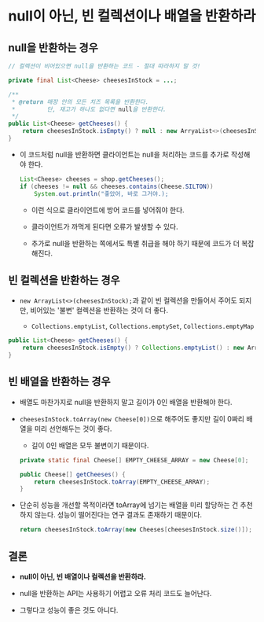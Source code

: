 # null이 아닌, 빈 컬렉션이나 배열을 반환하라

## null을 반환하는 경우

```java
// 컬렉션이 비어있으면 null을 반환하는 코드 - 절대 따라하지 말 것!

private final List<Cheese> cheesesInStock = ...;

/**
 * @return 매장 안의 모든 치즈 목록을 반환한다.
 *         단, 재고가 하나도 없다면 null을 반환한다.
 */
public List<Cheese> getCheeses() {
    return cheesesInStock.isEmpty() ? null : new ArryaList<>(cheesesInStock);
}
```

- 이 코드처럼 null을 반환하면 클라이언트는 null을 처리하는 코드를 추가로 작성해야 한다.

    ```java
    List<Cheese> cheeses = shop.getCheeses();
    if (cheeses != null && cheeses.contains(Cheese.SILTON))
        System.out.println("좋았어, 바로 그거야.);
    ```

    - 이런 식으로 클라이언트에 방어 코드를 넣어줘야 한다.

    - 클라이언트가 까먹게 된다면 오류가 발생할 수 있다.

    - 추가로 null을 반환하는 쪽에서도 특별 취급을 해야 하기 때문에 코드가 더 복잡해진다.

## 빈 컬렉션을 반환하는 경우

- `new ArrayList<>(cheesesInStock);`과 같이 빈 컬렉션을 만들어서 주어도 되지만, 비어있는 '불변' 컬렉션을 반환하는 것이 더 좋다.

    - `Collections.emptyList`, `Collections.emptySet`, `Collections.emptyMap`

```java
public List<Cheese> getCheeses() {
    return cheesesInStock.isEmpty() ? Collections.emptyList() : new ArryaList<>(cheesesInStock);
}
```

## 빈 배열을 반환하는 경우

- 배열도 마찬가지로 null을 반환하지 말고 길이가 0인 배열을 반환해야 한다.

- `cheesesInStock.toArray(new Cheese[0])`으로 해주어도 좋지만 길이 0짜리 배열을 미리 선언해두는 것이 좋다.

    - 길이 0인 배열은 모두 불변이기 때문이다.

    ```java
    private static final Cheese[] EMPTY_CHEESE_ARRAY = new Cheese[0];

    public Cheese[] getCheeses() {
        return cheesesInStock.toArray(EMPTY_CHEESE_ARRAY);
    }
    ```

- 단순히 성능을 개선할 목적이라면 toArray에 넘기는 배열을 미리 할당하는 건 추천하지 않는다. 성능이 떨어진다는 연구 결과도 존재하기 때문이다.

    ```java
    return cheesesInStock.toArray(new Cheeses[cheesesInStock.size()]);
    ```

## 결론

- **null이 아닌, 빈 배열이나 컬렉션을 반환하라.**

- null을 반환하는 API는 사용하기 어렵고 오류 처리 코드도 늘어난다.

- 그렇다고 성능이 좋은 것도 아니다.